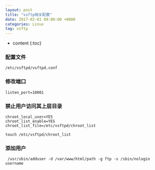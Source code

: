 ```yaml
---
layout: post
title: "vsftp相关配置"
date: 2017-02-01 09:00:00 +0800 
categories: Linux
tag: vsftp
---
```

* content
{:toc}


### 配置文件
```shell
/etc/vsftpd/vsftpd.conf
```

### 修改端口
```shell
listen_port=10001
```

### 禁止用户访问其上层目录

```shell
chroot_local_user=YES
chroot_list_enable=YES
chroot_list_file=/etc/vsftpd/chroot_list

touch /etc/vsftpd/chroot_list
```

### 添加用户
```shell
 /usr/sbin/adduser -d /var/www/html/path -g ftp -s /sbin/nologin username
``` 

